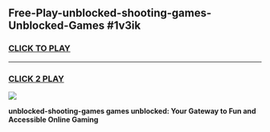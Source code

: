 
## Free-Play-unblocked-shooting-games-Unblocked-Games #1v3ik
<h3>
<a href="https://news.freeplayer.one?title=unblocked-shooting-games&ref=8M">CLICK TO PLAY</a></h3>
<hr>

<h3>
<a href="https://news.freeplayer.one?title=unblocked-shooting-games&ref=8M">CLICK 2 PLAY</a>
  
</h3>

<a href="https://news.freeplayer.one?title=unblocked-shooting-games&ref=8M"><img src="https://clearcache.store/games.png"></a>


**unblocked-shooting-games games unblocked: Your Gateway to Fun and Accessible Online Gaming**
